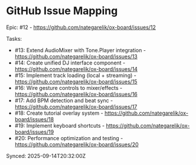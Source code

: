 # GitHub Issue Mapping

Epic: #12 - https://github.com/nategarelik/ox-board/issues/12

Tasks:
- #13: Extend AudioMixer with Tone.Player integration - https://github.com/nategarelik/ox-board/issues/13
- #14: Create unified DJ interface component - https://github.com/nategarelik/ox-board/issues/14
- #15: Implement track loading (local + streaming) - https://github.com/nategarelik/ox-board/issues/15
- #16: Wire gesture controls to mixer/effects - https://github.com/nategarelik/ox-board/issues/16
- #17: Add BPM detection and beat sync - https://github.com/nategarelik/ox-board/issues/17
- #18: Create tutorial overlay system - https://github.com/nategarelik/ox-board/issues/18
- #19: Implement keyboard shortcuts - https://github.com/nategarelik/ox-board/issues/19
- #20: Performance optimization and testing - https://github.com/nategarelik/ox-board/issues/20

Synced: 2025-09-14T20:32:00Z